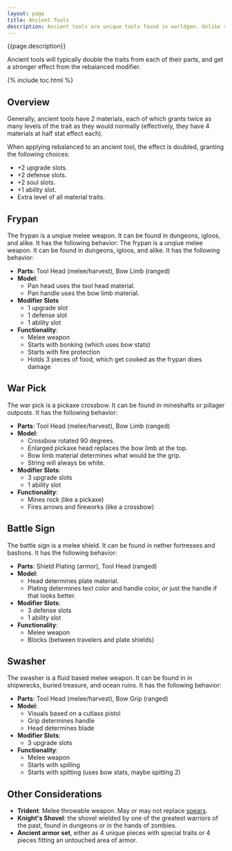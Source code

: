 ```yaml
---
layout: page
title: Ancient Tools
description: Ancient tools are unique tools found in worldgen. Unlike standard tools, they cannot be crafted in a tinker station or anvil. They have slightly higher number of modifier slots than standard tools, and two random materials.
---
```


{{page.description}}

Ancient tools will typically double the traits from each of their parts, and get a stronger effect from the rebalanced modifier.

{% include toc.html %}

## Overview

Generally, ancient tools have 2 materials, each of which grants twice as many levels of the trait as they would normally (effectively, they have 4 materials at half stat effect each).

When applying rebalanced to an ancient tool, the effect is doubled, granting the following choices:

* +2 upgrade slots.
* +2 defense slots.
* +2 soul slots.
* +1 ability slot.
* Extra level of all material traits.

## Frypan

The frypan is a unqiue melee weapon. It can be found in dungeons, igloos, and alike. It has the following behavior:
The frypan is a unqiue melee weapon. It can be found in dungeons, igloos, and alike. It has the following behavior:
* **Parts**: Tool Head (melee/harvest), Bow Limb (ranged)
* **Model**:
    * Pan head uses the tool head material.
    * Pan handle uses the bow limb material.
* **Modifier Slots**
    * 1 upgrade slot
    * 1 defense slot
    * 1 ability slot
* **Functionality**:
    * Melee weapon
    * Starts with bonking (which uses bow stats)
    * Starts with fire protection
    * Holds 3 pieces of food, which get cooked as the frypan does damage

## War Pick

The war pick is a pickaxe crossbow. It can be found in mineshafts or pillager outposts. It has the following behavior:

* **Parts**: Tool Head (melee/harvest), Bow Limb (ranged)
* **Model**:
    * Crossbow rotated 90 degrees.
    * Enlarged pickaxe head replaces the bow limb at the top.
    * Bow limb material determines what would be the grip.
    * String will always be white.
* **Modifier Slots**:
    * 3 upgrade slots
    * 1 ability slot
* **Functionality**:
    * Mines rock (like a pickaxe)
    * Fires arrows and fireworks (like a crossbow)

## Battle Sign

The battle sign is a melee shield. It can be found in nether fortresses and bastions. It has the following behavior:

* **Parts**: Shield Plating (armor), Tool Head (ranged)
* **Model**:
    * Head determines plate material.
    * Plating determines text color and handle color, or just the handle if that looks better.
* **Modifier Slots**:
    * 3 defense slots
    * 1 ability slot
* **Functionality**:
    * Melee weapon
    * Blocks (between travelers and plate shields)

## Swasher

The swasher is a fluid based melee weapon. It can be found in in shipwrecks, buried treasure, and ocean ruins.  It has the following behavior:

* **Parts**: Tool Head (melee/harvest), Bow Grip (ranged)
* **Model**:
    * Visuals based on a cutlass pistol
    * Grip determines handle
    * Head determines blade
* **Modifier Slots**:
    * 3 upgrade slots
* **Functionality**:
    * Melee weapon
    * Starts with spilling
    * Starts with spitting (uses bow stats, maybe spitting 2)

## Other Considerations

* **Trident**: Melee throwable weapon. May or may not replace [spears](..#ranged).
* **Knight's Shovel**: the shovel wielded by one of the greatest warriors of the past, found in dungeons or in the hands of zombies.
* **Ancient armor set**, either as 4 unique pieces with special traits or 4 pieces fitting an untouched area of armor.
